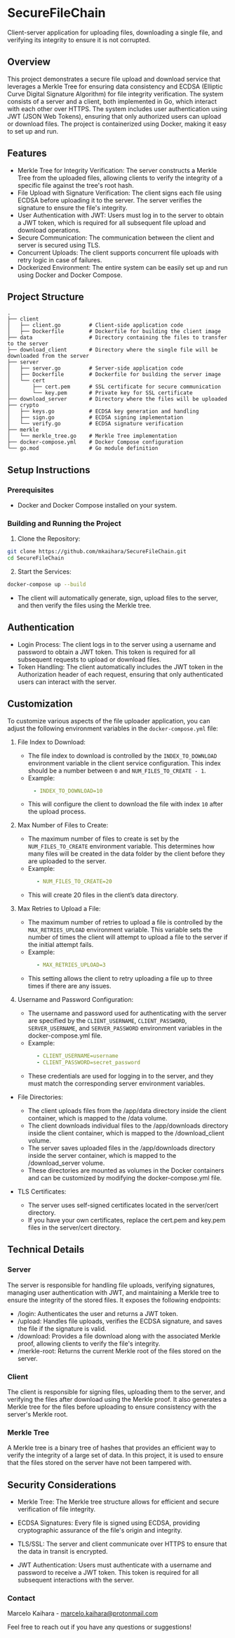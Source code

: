 # SecureFileChain
Client-server application for uploading files, downloading a single file, and verifying its integrity to ensure it is not corrupted.

## Overview
This project demonstrates a secure file upload and download service that leverages a Merkle Tree for ensuring data consistency and ECDSA (Elliptic Curve Digital Signature Algorithm) for file integrity verification. The system consists of a server and a client, both implemented in Go, which interact with each other over HTTPS. The system includes user authentication using JWT (JSON Web Tokens), ensuring that only authorized users can upload or download files. The project is containerized using Docker, making it easy to set up and run.

## Features
* Merkle Tree for Integrity Verification: The server constructs a Merkle Tree from the uploaded files, allowing clients to verify the integrity of a specific file against the tree's root hash.
* File Upload with Signature Verification: The client signs each file using ECDSA before uploading it to the server. The server verifies the signature to ensure the file's integrity.
* User Authentication with JWT: Users must log in to the server to obtain a JWT token, which is required for all subsequent file upload and download operations.
* Secure Communication: The communication between the client and server is secured using TLS.
* Concurrent Uploads: The client supports concurrent file uploads with retry logic in case of failures.
* Dockerized Environment: The entire system can be easily set up and run using Docker and Docker Compose.

## Project Structure
```
.
├── client
│   ├── client.go         # Client-side application code
│   ├── Dockerfile        # Dockerfile for building the client image  
├── data                  # Directory containing the files to transfer to the server
├── download_client       # Directory where the single file will be downloaded from the server
├── server
│   ├── server.go         # Server-side application code
│   ├── Dockerfile        # Dockerfile for building the server image
│   └── cert
│       ├── cert.pem      # SSL certificate for secure communication
│       └── key.pem       # Private key for SSL certificate
├── download_server       # Directory where the files will be uploaded
├── crypto
│   ├── keys.go           # ECDSA key generation and handling
│   ├── sign.go           # ECDSA signing implementation
│   └── verify.go         # ECDSA signature verification
├── merkle
│   └── merkle_tree.go    # Merkle Tree implementation
├── docker-compose.yml    # Docker Compose configuration
└── go.mod                # Go module definition
```

## Setup Instructions
### Prerequisites

* Docker and Docker Compose installed on your system.

### Building and Running the Project

1. Clone the Repository:
```bash
git clone https://github.com/mkaihara/SecureFileChain.git
cd SecureFileChain
```   
2. Start the Services:
```bash
docker-compose up --build
```
* The client will automatically generate, sign, upload files to the server, and then verify the files using the Merkle tree.

## Authentication
* Login Process: The client logs in to the server using a username and password to obtain a JWT token. This token is required for all subsequent requests to upload or download files.
* Token Handling: The client automatically includes the JWT token in the Authorization header of each request, ensuring that only authenticated users can interact with the server.

## Customization
To customize various aspects of the file uploader application, you can adjust the following environment variables in the `docker-compose.yml` file:

1. File Index to Download:

    * The file index to download is controlled by the `INDEX_TO_DOWNLOAD` environment variable in the client service configuration. This index should be a number between `0` and `NUM_FILES_TO_CREATE - 1`.
    * Example:
    ```yaml
         - INDEX_TO_DOWNLOAD=10
    ```
    * This will configure the client to download the file with index `10` after the upload process.
  
2. Max Number of Files to Create:

   * The maximum number of files to create is set by the `NUM_FILES_TO_CREATE` environment variable. This determines how many files will be created in the data folder by the client before they are uploaded to the server.
   * Example:
   ```yaml
         - NUM_FILES_TO_CREATE=20
   ```
   * This will create 20 files in the client’s data directory.
  
3. Max Retries to Upload a File:

   * The maximum number of retries to upload a file is controlled by the `MAX_RETRIES_UPLOAD` environment variable. This variable sets the number of times the client will attempt to upload a file to the server if the initial attempt fails.
   * Example:
   ```yaml
         - MAX_RETRIES_UPLOAD=3
   ```
   * This setting allows the client to retry uploading a file up to three times if there are any issues.

4. Username and Password Configuration:

   * The username and password used for authenticating with the server are specified by the `CLIENT_USERNAME`, `CLIENT_PASSWORD`, `SERVER_USERNAME`, and `SERVER_PASSWORD` environment variables in the docker-compose.yml file.
   * Example:
   ```yaml
         - CLIENT_USERNAME=username
         - CLIENT_PASSWORD=secret_password
   ```
   * These credentials are used for logging in to the server, and they must match the corresponding server environment variables.

* File Directories:

  * The client uploads files from the /app/data directory inside the client container, which is mapped to the /data volume.
  * The client downloads individual files to the /app/downloads directory inside the client container, which is mapped to the /download_client volume.
  * The server saves uploaded files in the /app/downloads directory inside the server container, which is mapped to the /download_server volume.
  * These directories are mounted as volumes in the Docker containers and can be customized by modifying the docker-compose.yml file.

* TLS Certificates:

  * The server uses self-signed certificates located in the server/cert directory.
  * If you have your own certificates, replace the cert.pem and key.pem files in the server/cert directory.
    
## Technical Details
### Server

The server is responsible for handling file uploads, verifying signatures, managing user authentication with JWT, and maintaining a Merkle tree to ensure the integrity of the stored files. It exposes the following endpoints:

* /login: Authenticates the user and returns a JWT token.
* /upload: Handles file uploads, verifies the ECDSA signature, and saves the file if the signature is valid.
* /download: Provides a file download along with the associated Merkle proof, allowing clients to verify the file's integrity.
* /merkle-root: Returns the current Merkle root of the files stored on the server.

### Client

The client is responsible for signing files, uploading them to the server, and verifying the files after download using the Merkle proof. It also generates a Merkle tree for the files before uploading to ensure consistency with the server's Merkle root.

### Merkle Tree
A Merkle tree is a binary tree of hashes that provides an efficient way to verify the integrity of a large set of data. In this project, it is used to ensure that the files stored on the server have not been tampered with.

## Security Considerations

* Merkle Tree: The Merkle tree structure allows for efficient and secure verification of file integrity.

* ECDSA Signatures: Every file is signed using ECDSA, providing cryptographic assurance of the file's origin and integrity.

* TLS/SSL: The server and client communicate over HTTPS to ensure that the data in transit is encrypted.

* JWT Authentication: Users must authenticate with a username and password to receive a JWT token. This token is required for all subsequent interactions with the server.


### Contact

Marcelo Kaihara - marcelo.kaihara@protonmail.com

Feel free to reach out if you have any questions or suggestions!



  
